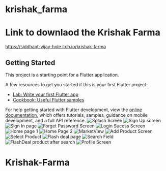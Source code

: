 # krishak_farma
# Link to downlaod the Krishak Farma 
https://siddhant-vijay-hole.itch.io/krishak-farma


## Getting Started

This project is a starting point for a Flutter application.

A few resources to get you started if this is your first Flutter project:

- [Lab: Write your first Flutter app](https://docs.flutter.dev/get-started/codelab)
- [Cookbook: Useful Flutter samples](https://docs.flutter.dev/cookbook)

For help getting started with Flutter development, view the
[online documentation](https://docs.flutter.dev/), which offers tutorials,
samples, guidance on mobile development, and a full API reference.
![Splash  Screen](https://user-images.githubusercontent.com/100555105/215269680-64608900-6034-4945-9940-fc18f55b702c.jpeg)
![Sign Up screen](https://user-images.githubusercontent.com/100555105/215269682-ffedc4a7-12e4-404d-af3f-02088192b920.jpeg)
![Sign In page](https://user-images.githubusercontent.com/100555105/215269688-8a34baca-5b41-46d3-ae0a-3c11b4b7de76.jpeg)
![Forget Password Screen](https://user-images.githubusercontent.com/100555105/215269746-957ebff6-e37c-4e03-8a7c-3eb077fb51b2.jpeg)
![Login Sucess Screen](https://user-images.githubusercontent.com/100555105/215269691-38d33186-9e22-489e-844d-84465038fa75.jpeg)
![Home page 1](https://user-images.githubusercontent.com/100555105/215269729-63ca89d6-f294-43d6-88fb-a14ede396f7d.jpeg)
![Home Page 2](https://user-images.githubusercontent.com/100555105/215269694-cf2b7f8f-2edd-4849-85b9-2e6b0a83b86d.jpeg)
![MarketView](https://user-images.githubusercontent.com/100555105/215269766-2bc26051-9eef-48dd-97cb-60b83e96dcdc.jpeg)
![Add Product Screen](https://user-images.githubusercontent.com/100555105/215269963-fd0c51d4-fba0-467b-bab4-2f1b1c3bcf2c.jpeg)
![Select Product](https://user-images.githubusercontent.com/100555105/215269967-439379cc-4d44-4ef6-a2d2-c86cd1751028.jpeg)
![Flash deal page](https://user-images.githubusercontent.com/100555105/215269989-8aea4f28-0e7a-42fa-9fe7-37fb87f8f781.jpeg)
![Search Field](https://user-images.githubusercontent.com/100555105/215270007-342f4822-e018-46e7-886d-4564ca40a913.jpeg)
![FlashDeal product after search](https://user-images.githubusercontent.com/100555105/215270013-a239c808-7815-4fee-8aa4-fafeb9f4fde9.jpeg)
![Profile Screen](https://user-images.githubusercontent.com/100555105/215270210-b25c9675-ee38-4395-9921-669f339d14cc.jpeg)
# Krishak-Farma
